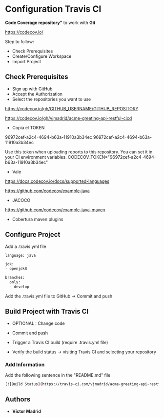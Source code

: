 # Configuration Travis CI

**Code Coverage repository"** to work with **Git**

https://codecov.io/

Step to follow:

* Check Prerequisites
* Create/Configure Workspace
* Import Project





## Check Prerequisites

* Sign up with GitHub
* Accept the Authorization
* Select the repositories you want to use

https://codecov.io/gh/GITHUB_USERNAME/GITHUB_REPOSITORY.

https://codecov.io/gh/vjmadrid/acme-greeting-api-restful-cicd

* Copia el TOKEN

96972cef-a2c4-4694-b63a-11910a3b34ec
96972cef-a2c4-4694-b63a-11910a3b34ec

Use this token when uploading reports to this repository.
You can set it in your CI environment variables. CODECOV_TOKEN="96972cef-a2c4-4694-b63a-11910a3b34ec"

* Vale 

https://docs.codecov.io/docs/supported-languages

https://github.com/codecov/example-java
  * JACOCO

https://github.com/codecov/example-java-maven
  * Cobertura maven plugins




## Configure Project

Add a .travis.yml file

```bash
language: java

jdk:
- openjdk8

branches:
  only:
  - develop
```

Add the .travis.yml file to GitHub -> Commit and push





## Build Project with Travis CI

* OPTIONAL : Change code

* Commit and push

* Trigger a Travis CI build (require .travis.yml file)

* Verify the build status -> visiting Travis CI and selecting your repository





### Add Information

Add the following sentence in the "README.md" file

```bash
[![Build Status](https://travis-ci.com/vjmadrid/acme-greeting-api-restful-cicd.svg?branch=develop)](https://travis-ci.com/vjmadrid/acme-greeting-api-restful-cicd)
```

## Authors

* **Víctor Madrid**
